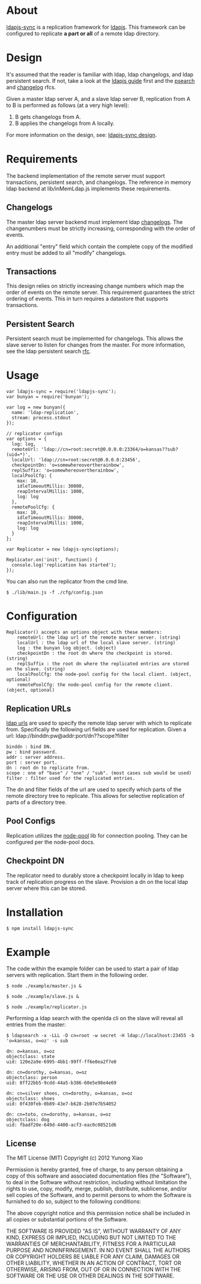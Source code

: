 # About
[ldapjs-sync](https://github.com/yunong/node-ldapjs-sync) is a replication
framework for [ldapjs](https://github.com/mcavage/node-ldapjs). This framework can be configured to replicate **a part or all** of a remote ldap directory.

# Design

It's assumed that the reader is familiar with ldap, ldap changelogs, and ldap persistent
search. If not, take a look at the [ldapjs guide](http://ldapjs.org/guide.html) first and the
[psearch](http://tools.ietf.org/id/draft-ietf-ldapext-psearch-03.txt) and
[changelog](http://tools.ietf.org/html/draft-good-ldap-changelog-04) rfcs.

Given a master ldap server A, and a slave ldap server B, replication from A to B is
performed as follows (at a very high level):

1. B gets changelogs from A.
2. B applies the changelogs from A locally.

For more information on the design, see: [ldapjs-sync design](https://github.com/yunong/node-ldapjs-sync/blob/master/DESIGN.md).

# Requirements

The backend implementation of the remote server must support transactions, persistent search, and changelogs. The reference in memory ldap backend at lib/inMemLdap.js implements these requirements.

## Changelogs

The master ldap server backend must implement ldap [changelogs](http://tools.ietf.org/html/draft-good-ldap-changelog-04).
The changenumbers must be strictly increasing, corresponding with the order of events.

An additional "entry" field which contain the complete copy of the modified entry must be added to all "modify" changelogs.

## Transactions

This design relies on strictly increasing change numbers which map the order of events on the remote server. This requirement guarantees the strict ordering of events. This in turn requires a datastore that supports transactions.

## Persistent Search

Persistent search must be implemented for changelogs. This allows the slave server to
listen for changes from the master. For more information, see the ldap persistent search
[rfc](http://tools.ietf.org/id/draft-ietf-ldapext-psearch-03.txt).

# Usage
    var ldapjs-sync = require('ldapjs-sync');
    var bunyan = require('bunyan');

    var log = new bunyan({
      name: 'ldap-replication',
      stream: process.stdout
    });

    // replicator configs
    var options = {
      log: log,
      remoteUrl: 'ldap://cn=root:secret@0.0.0.0:23364/o=kansas??sub?(uid=*)',
      localUrl: 'ldap://cn=root:secret@0.0.0.0:23456',
      checkpointDn: 'o=somewhereovertherainbow',
      replSuffix: 'o=somewhereovertherainbow',
      localPoolCfg: {
        max: 10,
        idleTimeoutMillis: 30000,
        reapIntervalMillis: 1000,
        log: log
      },
      remotePoolCfg: {
        max: 10,
        idleTimeoutMillis: 30000,
        reapIntervalMillis: 1000,
        log: log
      }
    };

    var Replicator = new ldapjs-sync(options);

    Replicator.on('init', function() {
      console.log('replication has started');
    });

You can also run the replicator from the cmd line.

    $ ./lib/main.js -f ./cfg/config.json

# Configuration

    Replicator() accepts an options object with these members:
        remoteUrl: the ldap url of the remote master server. (string)
        localUrl : the ldap url of the local slave server. (string)
        log : the bunyan log object. (object)
        checkpointDn : the root dn where the checkpoint is stored. (string)
        replSuffix : the root dn where the replicated entries are stored on the slave. (string)
        localPoolCfg: the node-pool config for the local client. (object, optional)
        remotePoolCfg: the node-pool config for the remote client. (object, optional)

## Replication URLs

[ldap urls](http://www.ietf.org/rfc/rfc2255.txt) are used to specify the remote ldap server
with which to replicate from. Specifically the following url fields are used for
replication. Given a url:
    ldap://binddn:pw@addr:port/dn??scope?filter

    binddn : bind DN.
    pw : bind password.
    addr : server address.
    port : server port.
    dn : root dn to replicate from.
    scope : one of "base" / "one" / "sub". (most cases sub would be used)
    filter : filter used for the replicated entries.

The dn and filter fields of the url are used to specify which parts of the remote
directory tree to replicate. This allows for selective replication of parts of a
directory tree.

## Pool Configs

Replication utilizes the [node-pool](https://github.com/coopernurse/node-pool) lib for
connection pooling. They can be configured per the node-pool docs.

## Checkpoint DN

The replicator need to durably store a checkpoint locally in ldap to keep track of
replication progress on the slave. Provision a dn on the local ldap server where this can
be stored.

# Installation

    $ npm install ldapjs-sync

# Example

The code within the example folder can be used to start a pair of ldap servers with
replication. Start them in the following order.

    $ node ./example/master.js &

    $ node ./example/slave.js &

    $ node ./example/replicator.js

Performing a ldap search with the openlda cli on the slave will reveal all entries from the
master:

    $ ldapsearch -x -LLL -D cn=root -w secret -H ldap://localhost:23455 -b 'o=kansas, o=oz' -s sub

    dn: o=kansas, o=oz
    objectclass: state
    uid: 120e2a9e-6995-4bb1-99ff-ff6e0ea2f7e0

    dn: cn=dorothy, o=kansas, o=oz
    objectclass: person
    uid: 8ff22bb5-9cdd-44a5-b386-60e5e98e4e69

    dn: cn=silver shoes, cn=dorothy, o=kansas, o=oz
    objectclass: shoes
    uid: 0f430feb-0b89-43e7-b628-2b07e7b54052

    dn: cn=toto, cn=dorothy, o=kansas, o=oz
    objectclass: dog
    uid: fbadf20e-649d-4400-acf3-eac0c08521d6

## License

The MIT License (MIT)
Copyright (c) 2012 Yunong Xiao

Permission is hereby granted, free of charge, to any person obtaining a copy of
this software and associated documentation files (the "Software"), to deal in
the Software without restriction, including without limitation the rights to
use, copy, modify, merge, publish, distribute, sublicense, and/or sell copies of
the Software, and to permit persons to whom the Software is furnished to do so,
subject to the following conditions:

The above copyright notice and this permission notice shall be included in all
copies or substantial portions of the Software.

THE SOFTWARE IS PROVIDED "AS IS", WITHOUT WARRANTY OF ANY KIND, EXPRESS OR
IMPLIED, INCLUDING BUT NOT LIMITED TO THE WARRANTIES OF MERCHANTABILITY,
FITNESS FOR A PARTICULAR PURPOSE AND NONINFRINGEMENT. IN NO EVENT SHALL THE
AUTHORS OR COPYRIGHT HOLDERS BE LIABLE FOR ANY CLAIM, DAMAGES OR OTHER
LIABILITY, WHETHER IN AN ACTION OF CONTRACT, TORT OR OTHERWISE, ARISING FROM,
OUT OF OR IN CONNECTION WITH THE SOFTWARE OR THE USE OR OTHER DEALINGS IN THE
SOFTWARE.